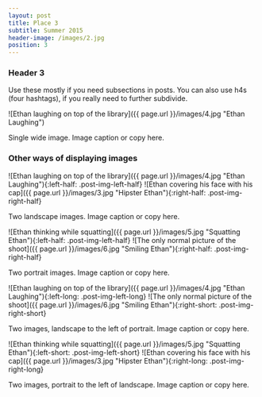 ```yaml
---
layout: post
title: Place 3
subtitle: Summer 2015
header-image: /images/2.jpg
position: 3
---
```


### Header 3

Use these mostly if you need subsections in posts. You can also use h4s (four hashtags), if you really need to further subdivide.

![Ethan laughing on top of the library]({{ page.url }}/images/4.jpg "Ethan Laughing")

Single wide image. Image caption or copy here.

### Other ways of displaying images

![Ethan laughing on top of the library]({{ page.url }}/images/4.jpg "Ethan Laughing"){:left-half: .post-img-left-half}
![Ethan covering his face with his cap]({{ page.url }}/images/3.jpg "Hipster Ethan"){:right-half: .post-img-right-half}

Two landscape images. Image caption or copy here.


![Ethan thinking while squatting]({{ page.url }}/images/5.jpg "Squatting Ethan"){:left-half: .post-img-left-half}
![The only normal picture of the shoot]({{ page.url }}/images/6.jpg "Smiling Ethan"){:right-half: .post-img-right-half}

Two portrait images. Image caption or copy here.


![Ethan laughing on top of the library]({{ page.url }}/images/4.jpg "Ethan Laughing"){:left-long: .post-img-left-long}
![The only normal picture of the shoot]({{ page.url }}/images/6.jpg "Smiling Ethan"){:right-short: .post-img-right-short}

<!-- ruler to straighten the text. Needed after these landscape/portrait rows -->
<div class="ruler"></div>

Two images, landscape to the left of portrait. Image caption or copy here.

![Ethan thinking while squatting]({{ page.url }}/images/5.jpg "Squatting Ethan"){:left-short: .post-img-left-short}
![Ethan covering his face with his cap]({{ page.url }}/images/3.jpg "Hipster Ethan"){:right-long: .post-img-right-long}

<!-- ruler to straighten the text. Needed after these landscape/portrait rows -->
<div class="ruler"></div>

Two images, portrait to the left of landscape. Image caption or copy here.
